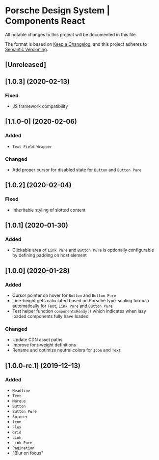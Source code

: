 # Porsche Design System | Components React
All notable changes to this project will be documented in this file.

The format is based on [Keep a Changelog](https://keepachangelog.com/en/1.0.0/),
and this project adheres to [Semantic Versioning](https://semver.org/spec/v2.0.0.html).

## [Unreleased]

## [1.0.3] (2020-02-13)

### Fixed
- JS framework compatibility

## [1.1.0-0] (2020-02-06)

### Added
- `Text Field Wrapper`

### Changed
- Add proper cursor for disabled state for `Button` and `Button Pure`

## [1.0.2] (2020-02-04)

### Fixed
- Inheritable styling of slotted content

## [1.0.1] (2020-01-30)

### Added
- Clickable area of `Link Pure` and `Button Pure` is optionally configurable by defining padding on host element

## [1.0.0] (2020-01-28)

### Added
- Cursor pointer on hover for `Button` and `Button Pure`
- Line-height gets calculated based on Porsche type-scaling formula automatically for `Text`, `Link Pure` and `Button Pure`
- Test helper function `componentsReady()` which indicates when lazy loaded components fully have loaded

### Changed
- Update CDN asset paths
- Improve font-weight definitions
- Rename and optimize neutral colors for `Icon` and `Text`

## [1.0.0-rc.1] (2019-12-13)

### Added
- `Headline`
- `Text`
- `Marque`
- `Button`
- `Button Pure`
- `Spinner`
- `Icon`
- `Flex`
- `Grid`
- `Link`
- `Link Pure`
- `Pagination`
- "Blur on focus"